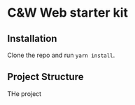 # C&W Web starter kit

## Installation

Clone the repo and run `yarn install`.

## Project Structure

THe project 